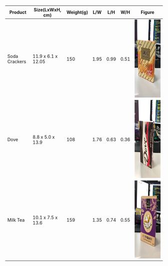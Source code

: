 | Product | Size(LxWxH, cm) | Weight(g) | L/W | L/H | W/H | Figure |
| --- | --- | --- | --- | --- | --- | --- |
| Soda Crackers | 11.9 x 6.1 x 12.05 | 150 | 1.95 | 0.99 | 0.51 | <img src="soda.jpg" width="250" height="250">
| Dove | 8.8 x 5.0 x 13.9 | 108 | 1.76 | 0.63 | 0.36 | <img src="dove.jpg" width="250" height="250">
| Milk Tea | 10.1 x 7.5 x 13.6 | 159 | 1.35 | 0.74 | 0.55 | <img src="milktea.jpg" width="250" height="250">

